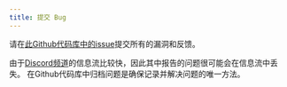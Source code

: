```yaml
---
title: 提交 Bug
---
```


请在[此Github代码库中的issue](https://github.com/fair-exchange/safecoin/issues)提交所有的漏洞和反馈。

由于[Discord频道](useful-links.md)的信息流比较快，因此其中报告的问题很可能会在信息流中丢失。 在Github代码库中归档问题是确保记录并解决问题的唯一方法。
